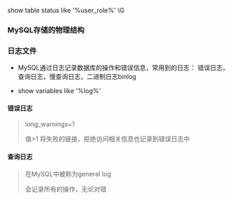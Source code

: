 show table status like '%user_role%' \G

### MySQL存储的物理结构

### 日志文件

- MySQL通过日志记录数据库的操作和错误信息，常用到的日志： 错误日志，查询日志，慢查询日志，二进制日志binlog

- show variables like '%log%'

#### 错误日志

> long_warnings=1
> 
> 值>1 将失败的链接，拒绝访问相关信息也记录到错误日志中

#### 查询日志

> 在MySQL中被称为general log
> 
> 会记录所有的操作，无论对错


